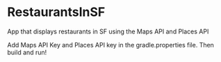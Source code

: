 # RestaurantsInSF
App that displays restaurants in SF using the Maps API and Places API

Add Maps API Key and Places API key in the gradle.properties file.
Then build and run!
